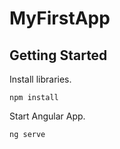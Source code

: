 # MyFirstApp


## Getting Started

Install libraries.
```
npm install
```

Start Angular App.
```
ng serve
```